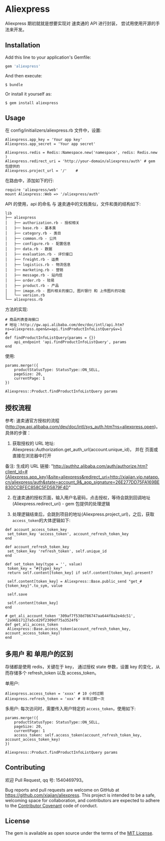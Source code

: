 # Aliexpress

Aliexpress 期初就就是想要实现对 速卖通的 API 进行封装， 尝试用使用开源的手法来开发。

## Installation

Add this line to your application's Gemfile:


```ruby
gem 'aliexpress'
```

And then execute:

    $ bundle

Or install it yourself as:

    $ gem install aliexpress

## Usage

在 config/initializers/aliexpress.rb 文件中，设置: 


```
Aliexpress.app_key = 'Your app key'
Aliexpress.app_secret = 'Your app secret' 

Aliexpress.redis = Redis::Namespace.new('namespace', redis: Redis.new )
Aliexpress.redirect_uri = 'http://your-domain/aliexpress/auth' # gem 包提供的
Aliexpress.project_url = '/'    # 
```

在路由中，添加如下的行: 

```
require 'aliexpress/web'
mount Aliexpress::Web => '/aliexpress/auth' 
```

API 的使用，api 的命名 与 速卖通中的文档类似，文件和类的结构如下: 

```
lib
├── aliexpress
│   ├── authorization.rb - 授权相关
│   ├── base.rb - 基本类
│   ├── category.rb - 类目
│   ├── common.rb - 公共
│   ├── configure.rb - 配置信息
│   ├── data.rb - 数据
│   ├── evaluation.rb - 评价接口
│   ├── freight.rb - 运费
│   ├── logistics.rb - 物流信息
│   ├── marketing.rb - 营销
│   ├── message.rb - 站内信
│   ├── order.rb - 较易
│   ├── product.rb - 产品
│   ├── image.rb - 图片相关的接口, 图片银行 和 上传图片的功能
│   └── version.rb
└── aliexpress.rb
```

方法的实现: 

```
# 商品列表查询接口
# 地址：http://gw.api.alibaba.com/dev/doc/intl/api.htm?ns=aliexpress.open&n=api.findProductInfoListQuery&v=1
#
def findProductInfoListQuery(params = {})
    api_endpoint 'api.findProductInfoListQuery', params
end
```

使用: 

```
params.merge!({
    productStatusType: StatusType::ON_SELL,
    pageSize: 20,
    currentPage: 1
})

Aliexpress::Product.findProductInfoListQuery params
```

## 授权流程

参考: 速卖通官方授权的流程(<http://gw.api.alibaba.com/dev/doc/intl/sys_auth.htm?ns=aliexpress.open>)。 具体的步骤： 

1. 获取授权的 URL 地址: Aliexpress::Authorization.get_auth_url(account.unique_id)， 并在 页面或直接在浏览器中打开

  备注: 生成的 URL 链接: "http://authhz.alibaba.com/auth/authorize.htm?client_id=#{Aliexpress.app_key}&site=aliexpress&redirect_uri=http://xiajian.vip.natapp.cn/aliexpress/auth&state=account_9&_aop_signature=26E277DD75FA169BE830CCBFEC858C5FD5879F4D"


2. 在速卖通的授权页面，输入用户名密码，点击授权，等待会跳到回调地址(Aliexpress.redirect_uri) - gem 包提供的处理逻辑

3. 处理逻辑结束后，会跳到项目的地址(Aliexpress.project_url)，之后，获取`access_token`的大体逻辑如下: 

```
def account_access_token_key
 set_token_key 'access_token', account_refresh_token_key
end

def account_refresh_token_key
 set_token_key 'refresh_token', self.unique_id
end

def set_token_key(type = '', value)
 token_key = "#{type}_key"
 return self.content[token_key] if self.content[token_key].present?
 
 self.content[token_key] = Aliexpress::Base.public_send "get_#{token_key}".to_sym, value

 self.save

 self.content[token_key]
end

# get_ali_account_token '309af7f538d786747aa644f8a2e4dc51', '2a96b17127a5cd29f2309df75a3524f6'
def get_ali_access_token
 Aliexpress::Base.access_token(account_refresh_token_key, account_access_token_key)
end
```



## 多用户 和 单用户的区别

存储都是使用 redis，关键在于 key， 通过授权 state 参数，设置 key 的变化，从而存储多个 refresh_token 以及 access_token。

单用户: 

```
Aliexpress.access_token = 'xxxx' # 10 小时过期
Aliexpress.refresh_token = 'xxx' # 半年过期一次
```

多用户: 每次访问时，需要传入用户特定的 `access_token`，使用如下:

```
params.merge!({
    productStatusType: StatusType::ON_SELL,
    pageSize: 20,
    currentPage: 1
    access_token: self.access_token(account_refresh_token_key, account_access_token_key)
})

Aliexpress::Product.findProductInfoListQuery params
```

## Contributing

欢迎 Pull Request, qq 号: 1540469793。 

Bug reports and pull requests are welcome on GitHub at https://github.com/xiajian/aliexpress. This project is intended to be a safe, welcoming space for collaboration, and contributors are expected to adhere to the [Contributor Covenant](http://contributor-covenant.org) code of conduct.

## License

The gem is available as open source under the terms of the [MIT License](http://opensource.org/licenses/MIT).